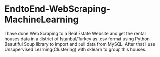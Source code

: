 # EndtoEnd-WebScraping-MachineLearning
 I have done Web Scraping to a Real Estate Website and get the rental houses data in a district of Istanbul/Turkey as .csv format using Python Beautiful Soup library to import and pull data from MySQL. After that I use Unsupervised Learning(Clustering) with sklearn to group this houses.
